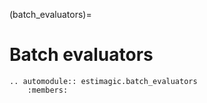 (batch_evaluators)=

# Batch evaluators

```{eval-rst}
.. automodule:: estimagic.batch_evaluators
    :members:
```
